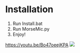 # Installation
1. Run Install.bat
2. Run MorseMic.py
3. Enjoy!

https://youtu.be/Bo47oeejKPA
![](https://youtu.be/Bo47oeejKPA)  
